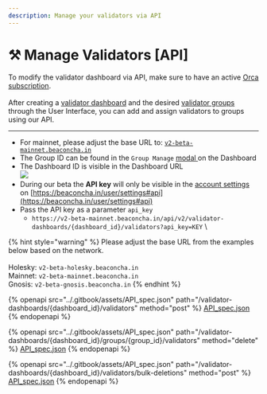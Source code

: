 ```yaml
---
description: Manage your validators via API
---
```


# ⚒️ Manage Validators \[API]

To modify the validator dashboard via API, make sure to have an active [Orca subscription](https://v2-beta-holesky.beaconcha.in/pricing).\
\
After creating a [validator dashboard](https://v2-beta-holesky.beaconcha.in/) and the desired [validator groups](validator-groups.md) through the User Interface, you can add and assign validators to groups using our API.

***

* For mainnet, please adjust the base URL to: [`v2-beta-mainnet.beaconcha.in`](https://v2-beta-mainnet.beaconcha.in/)
* The Group ID can be found in the `Group Manage` [modal ](validator-groups.md)on the Dashboard
* The Dashboard ID is visible in the Dashboard URL\
  &#x20; ![](broken-reference)
* During our beta the **API key** will only be visible in the [account settings](https://beaconcha.in/user/settings#api) on [https://beaconcha.in/user/settings#api](https://beaconcha.in/user/settings#api)
* Pass the API key as a parameter `api_key`
  * `https://v2-beta-mainnet.beaconcha.in/api/v2/validator-dashboards/{dashboard_id}/validators?api_key=KEY`    \


{% hint style="warning" %}
Please adjust the base URL from the examples below based on the network. \
\
Holesky: `v2-beta-holesky.beaconcha.in`\
Mainnet: `v2-beta-mainnet.beaconcha.in` \
Gnosis: `v2-beta-gnosis.beaconcha.in`
{% endhint %}

{% openapi src="../.gitbook/assets/API_spec.json" path="/validator-dashboards/{dashboard_id}/validators" method="post" %}
[API_spec.json](../.gitbook/assets/API_spec.json)
{% endopenapi %}

{% openapi src="../.gitbook/assets/API_spec.json" path="/validator-dashboards/{dashboard_id}/groups/{group_id}/validators" method="delete" %}
[API_spec.json](../.gitbook/assets/API_spec.json)
{% endopenapi %}

{% openapi src="../.gitbook/assets/API_spec.json" path="/validator-dashboards/{dashboard_id}/validators/bulk-deletions" method="post" %}
[API_spec.json](../.gitbook/assets/API_spec.json)
{% endopenapi %}


